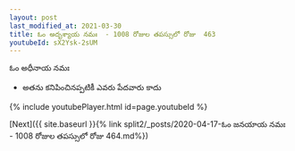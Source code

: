 ```yaml
---
layout: post
last_modified_at: 2021-03-30
title: ఓం అదృశ్యాయ నమః  - 1008 రోజుల తపస్సులో రోజు  463
youtubeId: sX2Ysk-2sUM
---
```

 
 
 ఓం అధీనాయ నమః  
 
 -  అతను కనిపించినప్పటికీ ఎవరు పేదవారు కాదు 
 
  
 
  
 
 
 
 
 
 


{% include youtubePlayer.html id=page.youtubeId %}
 
[Next]({{ site.baseurl }}{% link  split2/_posts/2020-04-17-ఓం జనయాయ నమః  - 1008 రోజుల తపస్సులో రోజు  464.md%})
 

